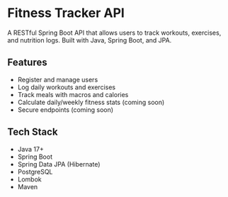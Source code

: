 # Fitness Tracker API
A RESTful Spring Boot API that allows users to track workouts, exercises, and nutrition logs. Built with Java, Spring Boot, and JPA.

## Features 
- Register and manage users
- Log daily workouts and exercises
- Track meals with macros and calories
- Calculate daily/weekly fitness stats (coming soon)
- Secure endpoints (coming soon)

## Tech Stack
- Java 17+
- Spring Boot
- Spring Data JPA (Hibernate)
- PostgreSQL
- Lombok
- Maven

